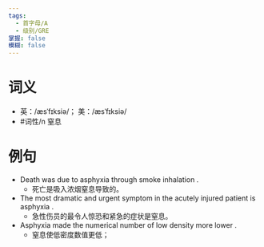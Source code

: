 ```yaml
---
tags:
  - 首字母/A
  - 级别/GRE
掌握: false
模糊: false
---
```

# 词义
- 英：/æsˈfɪksiə/； 美：/æsˈfɪksiə/
- #词性/n  窒息
# 例句
- Death was due to asphyxia through smoke inhalation .
	- 死亡是吸入浓烟窒息导致的。
- The most dramatic and urgent symptom in the acutely injured patient is asphyxia .
	- 急性伤员的最令人惊恐和紧急的症状是窒息。
- Asphyxia made the numerical number of low density more lower .
	- 窒息使低密度数值更低；
